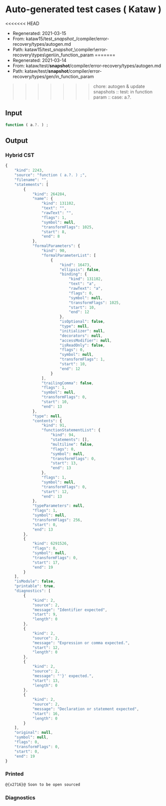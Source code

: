 # Auto-generated test cases ( Kataw )
<<<<<<< HEAD
- Regenerated: 2021-03-15
- From: kataw15/test\__snapshot__/compiler/error-recovery/types/autogen.md
- Path: kataw15/test\__snapshot__\compiler\error-recovery\types\gen\in_function_param
=======
- Regenerated: 2021-03-14
- From: kataw/test/__snapshot__/compiler/error-recovery/types/autogen.md
- Path: kataw/test/__snapshot__/compiler/error-recovery/types/gen/in_function_param
>>>>>>> chore: autogen & update snapshots
> :: test: in function param
> :: case: a.?.
## Input

`````js
function ( a.?. ) ;
`````

## Output

### Hybrid CST

```javascript
{
    "kind": 2243,
    "source": "function ( a.?. ) ;",
    "filename": "",
    "statements": [
        {
            "kind": 264284,
            "name": {
                "kind": 131102,
                "text": "",
                "rawText": "",
                "flags": 1,
                "symbol": null,
                "transformFlags": 1025,
                "start": 8,
                "end": 8
            },
            "formalParameters": {
                "kind": 90,
                "formalParameterList": [
                    {
                        "kind": 16473,
                        "ellipsis": false,
                        "binding": {
                            "kind": 131102,
                            "text": "a",
                            "rawText": "a",
                            "flags": 0,
                            "symbol": null,
                            "transformFlags": 1025,
                            "start": 10,
                            "end": 12
                        },
                        "isOptional": false,
                        "type": null,
                        "initializer": null,
                        "decorators": null,
                        "accessModifier": null,
                        "isReadOnly": false,
                        "flags": 0,
                        "symbol": null,
                        "transformFlags": 1,
                        "start": 10,
                        "end": 12
                    }
                ],
                "trailingComma": false,
                "flags": 1,
                "symbol": null,
                "transformFlags": 0,
                "start": 10,
                "end": 13
            },
            "type": null,
            "contents": {
                "kind": 91,
                "functionStatementList": {
                    "kind": 94,
                    "statements": [],
                    "multiline": false,
                    "flags": 0,
                    "symbol": null,
                    "transformFlags": 0,
                    "start": 13,
                    "end": 13
                },
                "flags": 1,
                "symbol": null,
                "transformFlags": 0,
                "start": 12,
                "end": 13
            },
            "typeParameters": null,
            "flags": 1,
            "symbol": null,
            "transformFlags": 256,
            "start": 0,
            "end": 13
        },
        {
            "kind": 6291526,
            "flags": 0,
            "symbol": null,
            "transformFlags": 0,
            "start": 17,
            "end": 19
        }
    ],
    "isModule": false,
    "printable": true,
    "diagnostics": [
        {
            "kind": 2,
            "source": 2,
            "message": "Identifier expected",
            "start": 9,
            "length": 0
        },
        {
            "kind": 2,
            "source": 2,
            "message": "Expression or comma expected.",
            "start": 12,
            "length": 0
        },
        {
            "kind": 2,
            "source": 2,
            "message": "'}' expected.",
            "start": 13,
            "length": 0
        },
        {
            "kind": 2,
            "source": 2,
            "message": "Declaration or statement expected",
            "start": 16,
            "length": 0
        }
    ],
    "original": null,
    "symbol": null,
    "flags": 0,
    "transformFlags": 0,
    "start": 0,
    "end": 19
}
```

### Printed

```javascript
@{x2716}@ Soon to be open sourced
```

### Diagnostics

```javascript

```

